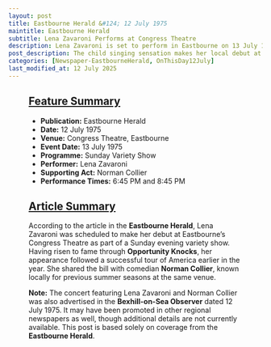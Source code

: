 ```yaml
---
layout: post
title: Eastbourne Herald &#124; 12 July 1975
maintitle: Eastbourne Herald
subtitle: Lena Zavaroni Performs at Congress Theatre
description: Lena Zavaroni is set to perform in Eastbourne on 13 July 1975 at the Congress Theatre.
post_description: The child singing sensation makes her local debut at the Congress Theatre as part of a Sunday night variety programme.
categories: [Newspaper-EastbourneHerald, OnThisDay12July]
last_modified_at: 12 July 2025
---
```


<figure class="fig3">
<div class="CardLayout">
<div class="CardItem">
<h2 id="infobox1" class="infobox">
<a href="#infobox1">Feature Summary</a>
</h2>
<div class="CardItem split">
<ul>
<li><strong>Publication:</strong> Eastbourne Herald</li>
<li><strong>Date:</strong> 12 July 1975</li>
<li><strong>Venue:</strong> Congress Theatre, Eastbourne</li>
<li><strong>Event Date:</strong> 13 July 1975</li>
<li><strong>Programme:</strong> Sunday Variety Show</li>
<li><strong>Performer:</strong> Lena Zavaroni</li>
<li><strong>Supporting Act:</strong> Norman Collier</li>
<li><strong>Performance Times:</strong> 6:45 PM and 8:45 PM</li>
</ul>
</div>
</div>
</div>
</figure>

<figure class="fig3">
<div class="CardLayout">
<div class="CardItem">
<h2 id="infobox2" class="infobox">
<a href="#infobox2">Article Summary</a>
</h2>
<div class="CardItem split">
<p>According to the article in the <strong>Eastbourne Herald</strong>, Lena Zavaroni was scheduled to make her debut at Eastbourne’s Congress Theatre as part of a Sunday evening variety show. Having risen to fame through <strong>Opportunity Knocks</strong>, her appearance followed a successful tour of America earlier in the year. She shared the bill with comedian <strong>Norman Collier</strong>, known locally for previous summer seasons at the same venue.</p>
<p><strong>Note:</strong> The concert featuring Lena Zavaroni and Norman Collier was also advertised in the <strong>Bexhill-on-Sea Observer</strong> dated 12 July 1975. It may have been promoted in other regional newspapers as well, though additional details are not currently available. This post is based solely on coverage from the <strong>Eastbourne Herald</strong>.</p>
</div>
</div>
</div>
</figure>
